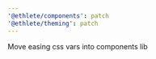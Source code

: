 ```yaml
---
'@ethlete/components': patch
'@ethlete/theming': patch
---
```


Move easing css vars into components lib
